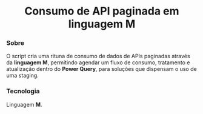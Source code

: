<div align="center">
  <h1>Consumo de API paginada em linguagem M</h1>
</div>

### Sobre
O script cria uma rituna de consumo de dados de APIs paginadas através da **linguagem M**, permitindo agendar um fluxo de consumo, tratamento e atualização dentro do **Power Query**, para soluções que dispensam o uso de uma staging.
  
### Tecnologia
Linguagem **M**.
